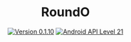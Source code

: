 <h1 align=center>RoundO</h1>
<p align=center>
    <a href="./CHANGELOG.md"><img alt="Version 0.1.10" src="https://img.shields.io/badge/version-0.1.10-red.svg"/></a>
    <a href="https://www.android.com/versions/lollipop-5-0/"><img alt="Android API Level 21" src="https://img.shields.io/badge/Android_API_Level-21-A4C639.svg"/></a>
</p>
